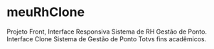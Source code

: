# meuRhClone
Projeto Front, Interface Responsiva Sistema de RH Gestão de Ponto. Interface Clone Sistema de Gestão de Ponto Totvs fins acadêmicos.

